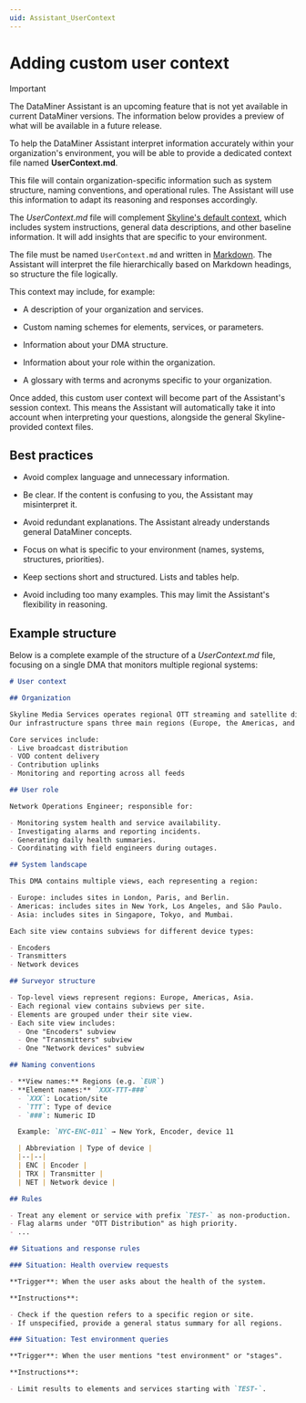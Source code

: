 ```yaml
---
uid: Assistant_UserContext
---
```


# Adding custom user context

> [!IMPORTANT]
> The DataMiner Assistant is an upcoming feature that is not yet available in current DataMiner versions. The information below provides a preview of what will be available in a future release.

To help the DataMiner Assistant interpret information accurately within your organization's environment, you will be able to provide a dedicated context file named **UserContext.md**.

This file will contain organization-specific information such as system structure, naming conventions, and operational rules. The Assistant will use this information to adapt its reasoning and responses accordingly.

The *UserContext.md* file will complement [Skyline's default context](xref:Assistant_Context), which includes system instructions, general data descriptions, and other baseline information. It will add insights that are specific to your environment.

The file must be named `UserContext.md` and written in [Markdown](xref:CTB_Markdown_Syntax). The Assistant will interpret the file hierarchically based on Markdown headings, so structure the file logically.

This context may include, for example:

- A description of your organization and services.

- Custom naming schemes for elements, services, or parameters.

- Information about your DMA structure.

- Information about your role within the organization.

- A glossary with terms and acronyms specific to your organization.

Once added, this custom user context will become part of the Assistant's session context. This means the Assistant will automatically take it into account when interpreting your questions, alongside the general Skyline-provided context files.

## Best practices

- Avoid complex language and unnecessary information.

- Be clear. If the content is confusing to you, the Assistant may misinterpret it.

- Avoid redundant explanations. The Assistant already understands general DataMiner concepts.

- Focus on what is specific to your environment (names, systems, structures, priorities).

- Keep sections short and structured. Lists and tables help.

- Avoid including too many examples. This may limit the Assistant's flexibility in reasoning.

## Example structure

Below is a complete example of the structure of a *UserContext.md* file, focusing on a single DMA that monitors multiple regional systems:

```md
# User context

## Organization

Skyline Media Services operates regional OTT streaming and satellite distribution platforms.
Our infrastructure spans three main regions (Europe, the Americas, and Asia), with each region managed by its own Network Operations Center (NOC).

Core services include:
- Live broadcast distribution
- VOD content delivery
- Contribution uplinks
- Monitoring and reporting across all feeds

## User role

Network Operations Engineer; responsible for:

- Monitoring system health and service availability.
- Investigating alarms and reporting incidents.
- Generating daily health summaries.
- Coordinating with field engineers during outages.

## System landscape

This DMA contains multiple views, each representing a region:

- Europe: includes sites in London, Paris, and Berlin.
- Americas: includes sites in New York, Los Angeles, and São Paulo.
- Asia: includes sites in Singapore, Tokyo, and Mumbai.

Each site view contains subviews for different device types:

- Encoders
- Transmitters
- Network devices

## Surveyor structure

- Top-level views represent regions: Europe, Americas, Asia.
- Each regional view contains subviews per site.
- Elements are grouped under their site view.
- Each site view includes:
  - One "Encoders" subview
  - One "Transmitters" subview
  - One "Network devices" subview

## Naming conventions

- **View names:** Regions (e.g. `EUR`)
- **Element names:** `XXX-TTT-###`
  - `XXX`: Location/site
  - `TTT`: Type of device
  - `###`: Numeric ID

  Example: `NYC-ENC-011` → New York, Encoder, device 11

  | Abbreviation | Type of device |
  |--|--|
  | ENC | Encoder |
  | TRX | Transmitter |
  | NET | Network device |

## Rules

- Treat any element or service with prefix `TEST-` as non-production. 
- Flag alarms under "OTT Distribution" as high priority.
- ...

## Situations and response rules

### Situation: Health overview requests

**Trigger**: When the user asks about the health of the system.

**Instructions**:

- Check if the question refers to a specific region or site.
- If unspecified, provide a general status summary for all regions.

### Situation: Test environment queries

**Trigger**: When the user mentions "test environment" or "stages".

**Instructions**:

- Limit results to elements and services starting with `TEST-`.

```
